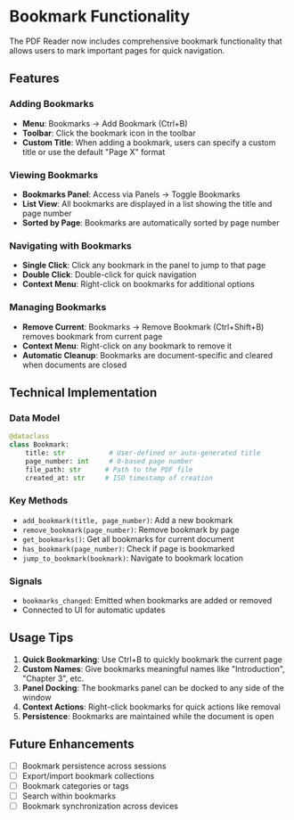 # Bookmark Functionality

The PDF Reader now includes comprehensive bookmark functionality that allows users to mark important pages for quick navigation.

## Features

### Adding Bookmarks
- **Menu**: Bookmarks → Add Bookmark (Ctrl+B)
- **Toolbar**: Click the bookmark icon in the toolbar
- **Custom Title**: When adding a bookmark, users can specify a custom title or use the default "Page X" format

### Viewing Bookmarks
- **Bookmarks Panel**: Access via Panels → Toggle Bookmarks
- **List View**: All bookmarks are displayed in a list showing the title and page number
- **Sorted by Page**: Bookmarks are automatically sorted by page number

### Navigating with Bookmarks
- **Single Click**: Click any bookmark in the panel to jump to that page
- **Double Click**: Double-click for quick navigation
- **Context Menu**: Right-click on bookmarks for additional options

### Managing Bookmarks
- **Remove Current**: Bookmarks → Remove Bookmark (Ctrl+Shift+B) removes bookmark from current page
- **Context Menu**: Right-click on any bookmark to remove it
- **Automatic Cleanup**: Bookmarks are document-specific and cleared when documents are closed

## Technical Implementation

### Data Model
```python
@dataclass
class Bookmark:
    title: str           # User-defined or auto-generated title
    page_number: int     # 0-based page number
    file_path: str      # Path to the PDF file
    created_at: str     # ISO timestamp of creation
```

### Key Methods
- `add_bookmark(title, page_number)`: Add a new bookmark
- `remove_bookmark(page_number)`: Remove bookmark by page
- `get_bookmarks()`: Get all bookmarks for current document
- `has_bookmark(page_number)`: Check if page is bookmarked
- `jump_to_bookmark(bookmark)`: Navigate to bookmark location

### Signals
- `bookmarks_changed`: Emitted when bookmarks are added or removed
- Connected to UI for automatic updates

## Usage Tips

1. **Quick Bookmarking**: Use Ctrl+B to quickly bookmark the current page
2. **Custom Names**: Give bookmarks meaningful names like "Introduction", "Chapter 3", etc.
3. **Panel Docking**: The bookmarks panel can be docked to any side of the window
4. **Context Actions**: Right-click bookmarks for quick actions like removal
5. **Persistence**: Bookmarks are maintained while the document is open

## Future Enhancements

- [ ] Bookmark persistence across sessions
- [ ] Export/import bookmark collections
- [ ] Bookmark categories or tags
- [ ] Search within bookmarks
- [ ] Bookmark synchronization across devices
